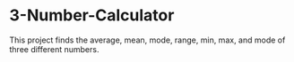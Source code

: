 # 3-Number-Calculator
This project finds the average, mean, mode, range, min, max, and mode of three different numbers.
